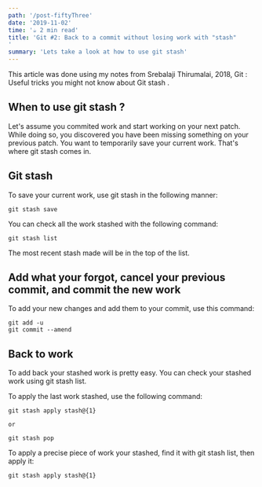 ```yaml
---
path: '/post-fiftyThree'
date: '2019-11-02'
time: '☕️ 2 min read'
title: 'Git #2: Back to a commit without losing work with "stash"
'
summary: 'Lets take a look at how to use git stash'
---
```


This article was done using my notes from Srebalaji Thirumalai, 2018, Git : Useful tricks you might not know about Git stash .

## When to use git stash ?

Let's assume you commited work and start working on your next patch. While doing so, you discovered you have been missing something on your previous patch.
You want to temporarily save your current work. That's where git stash comes in.

## Git stash

To save your current work, use git stash in the following manner:

```
git stash save

```

You can check all the work stashed with the following command:

```
git stash list

```

The most recent stash made will be in the top of the list.

## Add what your forgot, cancel your previous commit, and commit the new work

To add your new changes and add them to your commit, use this command:

```
git add -u
git commit --amend
```

## Back to work

To add back your stashed work is pretty easy. You can check your stashed work using git stash list.

To apply the last work stashed, use the following command:

```
git stash apply stash@{1}

or

git stash pop
```

To apply a precise piece of work your stashed, find it with git stash list, then apply it:

```
git stash apply stash@{1}
```
